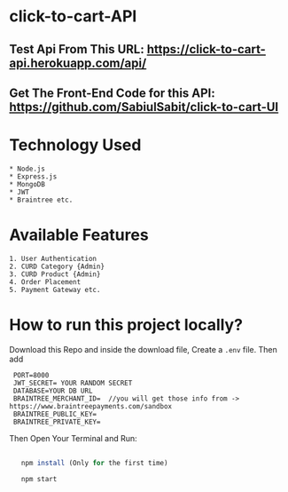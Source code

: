 # click-to-cart-API

 ## Test Api From This URL: https://click-to-cart-api.herokuapp.com/api/
  
 ## Get The Front-End Code for this API: https://github.com/SabiulSabit/click-to-cart-UI
 
 # Technology Used
    * Node.js
    * Express.js
    * MongoDB
    * JWT
    * Braintree etc.
 
 # Available Features
 
    1. User Authentication 
    2. CURD Category {Admin} 
    3. CURD Product {Admin} 
    4. Order Placement 
    5. Payment Gateway etc.
 
 # How to run this project locally? 
  
  Download this Repo and inside the download file,
  Create a `.env` file. Then add
  
  ```
   PORT=8000
   JWT_SECRET= YOUR RANDOM SECRET
   DATABASE=YOUR DB URL
   BRAINTREE_MERCHANT_ID=  //you will get those info from -> https://www.braintreepayments.com/sandbox
   BRAINTREE_PUBLIC_KEY=
   BRAINTREE_PRIVATE_KEY=
  ```

  Then Open Your Terminal and Run: 
  
  ```javascript
    
     npm install (Only for the first time)
     
     npm start
       
  ```
